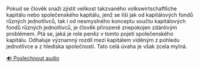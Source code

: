 
Pokud se člověk snaží zjistit velikost takzvaného volkswirtschaftliche kapitálu nebo společenského kapitálu, jenž se liší jak od kapitálových fondů různých jednotlivců, tak i od nesmyslného konceptu součtu kapitálových fondů různých jednotlivců, je člověk přirozeně znepokojen zdánlivým problémem. Ptá se, jaká je role peněz v tomto pojetí společenského kapitálu. Odhaluje významný rozdíl mezi kapitálem viděným z pohledu jednotlivce a z hlediska společnosti. Tato celá úvaha je však zcela mylná.

[🔊 Poslechnout audio](/data/7-paragraphs/audio/chapter_95/para_004-Pokud-se-lovk-sna-zjistit-velikost-takzvanho.mp3)
